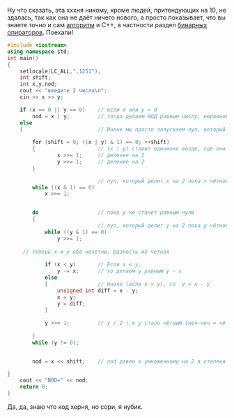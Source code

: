Ну что сказать, эта xxxня никому, кроме людей, притендующих на 10, не здалась, так как она не даёт ничего нового, а просто показывает, что вы знаете точно и сам [алгоритм](https://github.com/ranopashec/FAMCS-PROG/blob/main/ALGORITHMS/Euclidean%20algorithm.md) и C++, в частности раздел [бинарных опираторов](https://www.learncpp.com/cpp-tutorial/bitwise-operators/). Поехали!


```c++
#include <iostream>
using namespace std;
int main()
{
	setlocale(LC_ALL,".1251");
   	int shift;
   	int x,y,nod;
   	cout << "введите 2 числа\n";
	cin >> x >> y;

	if (x == 0 || y == 0)    // если x или y = 0
		nod = x | y;         // тогда делаем НОД равным числу, неравному 0, по факту просто складываем x и y битовым оператором или ( работает как в ДМиМЛе)
	else
	{ 			             // Иначе мы просто запускаем луп, который делит x и y на 2 до момента пока хотя бы одно из них чётное.
	
		for (shift = 0; ((x | y) & 1) == 0; ++shift)
		{                    // (x | y) ставит единички везде, где они есть хотя бы в одном числе, 1 указывает на второй бит, и в условии проверяется, делится ли хотя бы одно из чисел на 2 без остатка. т.е луп продолжается, пока x или y чётное.
         		x >>= 1;     // деление на 2
         		y >>= 1;     // деление на 2
	 	}

							 // луп, который делит x на 2 пока x чётное.
		while ((x & 1) == 0) 
	    	x >>= 1;     


		do                   // пока y не станет равным нулю
		{
							 // луп, который делит y на 2 пока y чётное.
			while ((y & 1) == 0)
				y >>= 1;     
	    
     // теперь x и y оба нечетны, разность их четная
     
			if (x < y)       // Если x < y, 
				y -= x;      // то делаем y равным y - x
			else
			{                // иначе (если x > y), то  y = x - y
				unsigned int diff = x - y;
		        x = y;
		        y = diff;
		    }
		    
			y >>= 1;         // y / 2 т.к y стало чётным (неч-неч = чётн)
		
		}
		while (y != 0);            


	    nod = x << shift;    // nod равен x умноженному на 2 в степени shift, где shift равна степени двоек в x и y одновременно

}
	cout << "NOD=" << nod;
	return 0;
}
```
Да, да, знаю что код херня, но сори, я нубик.
